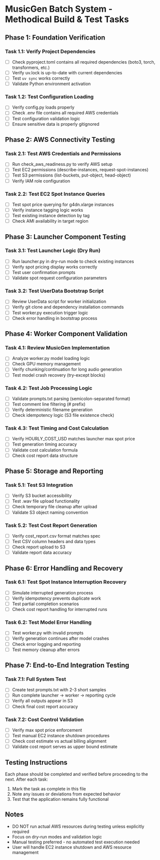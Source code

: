 # MusicGen Batch System - Methodical Build & Test Tasks

## Phase 1: Foundation Verification

### Task 1.1: Verify Project Dependencies
- [ ] Check pyproject.toml contains all required dependencies (boto3, torch, transformers, etc.)
- [ ] Verify uv.lock is up-to-date with current dependencies
- [ ] Test `uv sync` works correctly
- [ ] Validate Python environment activation

### Task 1.2: Test Configuration Loading
- [ ] Verify config.py loads properly
- [ ] Check .env file contains all required AWS credentials
- [ ] Test configuration validation logic
- [ ] Ensure sensitive data is properly gitignored

## Phase 2: AWS Connectivity Testing

### Task 2.1: Test AWS Credentials and Permissions
- [ ] Run check_aws_readiness.py to verify AWS setup
- [ ] Test EC2 permissions (describe-instances, request-spot-instances)
- [ ] Test S3 permissions (list-buckets, put-object, head-object)
- [ ] Verify IAM role configuration

### Task 2.2: Test EC2 Spot Instance Queries
- [ ] Test spot price querying for g4dn.xlarge instances
- [ ] Verify instance tagging logic works
- [ ] Test existing instance detection by tag
- [ ] Check AMI availability in target region

## Phase 3: Launcher Component Testing

### Task 3.1: Test Launcher Logic (Dry Run)
- [ ] Run launcher.py in dry-run mode to check existing instances
- [ ] Verify spot pricing display works correctly
- [ ] Test user confirmation prompts
- [ ] Validate spot request configuration parameters

### Task 3.2: Test UserData Bootstrap Script
- [ ] Review UserData script for worker initialization
- [ ] Verify git clone and dependency installation commands
- [ ] Test worker.py execution trigger logic
- [ ] Check error handling in bootstrap process

## Phase 4: Worker Component Validation

### Task 4.1: Review MusicGen Implementation
- [ ] Analyze worker.py model loading logic
- [ ] Check GPU memory management
- [ ] Verify chunking/continuation for long audio generation
- [ ] Test model crash recovery (try-except blocks)

### Task 4.2: Test Job Processing Logic
- [ ] Validate prompts.txt parsing (semicolon-separated format)
- [ ] Test comment line filtering (# prefix)
- [ ] Verify deterministic filename generation
- [ ] Check idempotency logic (S3 file existence check)

### Task 4.3: Test Timing and Cost Calculation
- [ ] Verify HOURLY_COST_USD matches launcher max spot price
- [ ] Test generation timing accuracy
- [ ] Validate cost calculation formula
- [ ] Check cost report data structure

## Phase 5: Storage and Reporting

### Task 5.1: Test S3 Integration
- [ ] Verify S3 bucket accessibility
- [ ] Test .wav file upload functionality
- [ ] Check temporary file cleanup after upload
- [ ] Validate S3 object naming convention

### Task 5.2: Test Cost Report Generation
- [ ] Verify cost_report.csv format matches spec
- [ ] Test CSV column headers and data types
- [ ] Check report upload to S3
- [ ] Validate report data accuracy

## Phase 6: Error Handling and Recovery

### Task 6.1: Test Spot Instance Interruption Recovery
- [ ] Simulate interrupted generation process
- [ ] Verify idempotency prevents duplicate work
- [ ] Test partial completion scenarios
- [ ] Check cost report handling for interrupted runs

### Task 6.2: Test Model Error Handling
- [ ] Test worker.py with invalid prompts
- [ ] Verify generation continues after model crashes
- [ ] Check error logging and reporting
- [ ] Test memory cleanup after errors

## Phase 7: End-to-End Integration Testing

### Task 7.1: Full System Test
- [ ] Create test prompts.txt with 2-3 short samples
- [ ] Run complete launcher → worker → reporting cycle
- [ ] Verify all outputs appear in S3
- [ ] Check final cost report accuracy

### Task 7.2: Cost Control Validation
- [ ] Verify max spot price enforcement
- [ ] Test manual EC2 instance shutdown procedures
- [ ] Check cost estimate vs actual billing alignment
- [ ] Validate cost report serves as upper bound estimate

## Testing Instructions
Each phase should be completed and verified before proceeding to the next. After each task:
1. Mark the task as complete in this file
2. Note any issues or deviations from expected behavior
3. Test that the application remains fully functional

## Notes
- DO NOT run actual AWS resources during testing unless explicitly required
- Focus on dry-run modes and validation logic
- Manual testing preferred - no automated test execution needed
- User will handle EC2 instance shutdown and AWS resource management